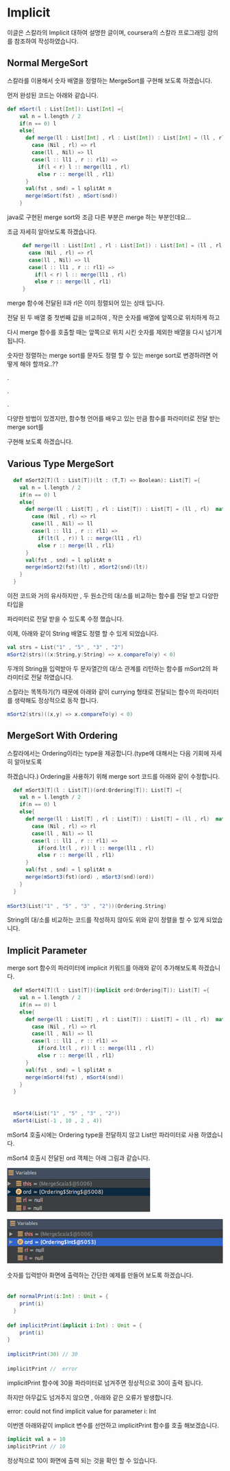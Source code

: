 # Implicit
이글은 스칼라의 Implicit 대하여 설명한 글이며, coursera의 스칼라 프로그래밍 강의를 참조하여 작성하였습니다.

## Normal MergeSort

스칼라를 이용해서 숫자 배열을 정렬하는 MergeSort를 구현해 보도록 하겠습니다.

먼저 완성된 코드는 아래와 같습니다.

```scala
def mSort(l : List[Int]): List[Int] ={
    val n = l.length / 2
    if(n == 0) l
    else{
      def merge(ll : List[Int] , rl : List[Int]) : List[Int] = (ll , rl)  match{
        case (Nil , rl) => rl
        case(ll , Nil) => ll
        case(l :: ll1 , r :: rl1) =>
          if(l < r) l :: merge(ll1 , rl)
          else r :: merge(ll , rl1)
      }
      val(fst , snd) = l splitAt n
      merge(mSort(fst) , mSort(snd))
    }
````
 java로 구현된 merge sort와 조금 다른 부분은 merge 하는 부분인데요...

 조금 자세히 알아보도록 하겠습니다.

 ```scala
      def merge(ll : List[Int] , rl : List[Int]) : List[Int] = (ll , rl)  match{
        case (Nil , rl) => rl
        case(ll , Nil) => ll
        case(l :: ll1 , r :: rl1) =>
          if(l < r) l :: merge(ll1 , rl)
          else r :: merge(ll , rl1)
      } 
 ```

merge 함수에 전달된 ll과 rl은 이미 정렬되어 있는 상태 입니다.

전달 된 두 배열 중 첫번째 값을 비교하여 , 작은 숫자를 배열에 앞쪽으로 위치하게 하고 

다시 merge 함수를 호출할 때는 앞쪽으로 위치 시킨 숫자를 제외한 배열을 다시 넘기게 됩니다.

숫자만 정렬하는 merge sort를 문자도 정렬 할 수 있는 merge sort로 변경하려면 어떻게 해야 할까요..?? 

.

.

.

다양한 방법이 있겠지만, 함수형 언어를 배우고 있는 만큼 함수를 파라미터로 전달 받는 merge sort를

구현해 보도록 하겠습니다.


## Various Type MergeSort

```scala
  def mSort2[T](l : List[T])(lt : (T,T) => Boolean): List[T] ={
    val n = l.length / 2
    if(n == 0) l
    else{
      def merge(ll : List[T] , rl : List[T]) : List[T] = (ll , rl)  match{
        case (Nil , rl) => rl
        case(ll , Nil) => ll
        case(l :: ll1 , r :: rl1) =>
          if(lt(l , r)) l :: merge(ll1 , rl)
          else r :: merge(ll , rl1)
      }
      val(fst , snd) = l splitAt n
      merge(mSort2(fst)(lt) , mSort2(snd)(lt))
    }
  }
```

이전 코드와 거의 유사하지만 , 두 원소간의 대/소를 비교하는 함수를 전달 받고 다양한 타입을

파라미터로 전달 받을 수 있도록 수정 했습니다.

이제, 아래와 같이 String 배열도 정렬 할 수 있게 되었습니다.

```scala
val strs = List("1" , "5" , "3" , "2")
mSort2(strs)((x:String,y:String) => x.compareTo(y) < 0)
```

두개의 String을 입력받아 두 문자열간의 대/소 관계를 리턴하는 함수를 mSort2의 파라미터로 전달 하였습니다.

스칼라는 똑똑하기(?) 때문에 아래와 같이 currying 형태로 전달되는 함수의 파라미터를 생략해도 정상적으로 동작 합니다. 

```scala
mSort2(strs)((x,y) => x.compareTo(y) < 0)
```

## MergeSort With Ordering

스칼라에서는 Ordering이라는 type을 제공합니다.(type에 대해서는 다음 기회에 자세히 알아보도록

하겠습니다.) Ordering을 사용하기 위해 merge sort 코드를 아래와 같이 수정합니다.

```scala
  def mSort3[T](l : List[T])(ord:Ordering[T]): List[T] ={
    val n = l.length / 2
    if(n == 0) l
    else{
      def merge(ll : List[T] , rl : List[T]) : List[T] = (ll , rl)  match{
        case (Nil , rl) => rl
        case(ll , Nil) => ll
        case(l :: ll1 , r :: rl1) =>
          if(ord.lt(l , r)) l :: merge(ll1 , rl)
          else r :: merge(ll , rl1)
      }
      val(fst , snd) = l splitAt n
      merge(mSort3(fst)(ord) , mSort3(snd)(ord))
    }
  }

mSort3(List("1" , "5" , "3" , "2"))(Ordering.String)  
```

String의 대/소를 비교하는 코드를 작성하지 않아도 위와 같이 정렬을 할 수 있게 되었습니다.

## Implicit Parameter

merge sort 함수의 파라미터에 implicit 키워드를 아래와 같이 추가해보도록 하겠습니다.

```scala
  def mSort4[T](l : List[T])(implicit ord:Ordering[T]): List[T] ={
    val n = l.length / 2
    if(n == 0) l
    else{
      def merge(ll : List[T] , rl : List[T]) : List[T] = (ll , rl)  match{
        case (Nil , rl) => rl
        case(ll , Nil) => ll
        case(l :: ll1 , r :: rl1) =>
          if(ord.lt(l , r)) l :: merge(ll1 , rl)
          else r :: merge(ll , rl1)
      }
      val(fst , snd) = l splitAt n
      merge(mSort4(fst) , mSort4(snd))
    }
  }


  mSort4(List("1" , "5" , "3" , "2"))
  mSort4(List(-1 , 10 , 2 , 4))
```

mSort4 호출시에는 Ordering type을 전달하지 않고 List만 파라미터로 사용 하였습니다.

mSort4 호출시 전달된 ord 객체는 아래 그림과 같습니다.


![Debug Image1](debug1.png)

![Debug Image2](debug2.png)


숫자를 입력받아 화면에 출력하는 간단한 예제를 만들어 보도록 하겠습니다.

```scala

def normalPrint(i:Int) : Unit = {
    print(i)
  }

def implicitPrint(implicit i:Int) : Unit = {
    print(i)
}

implicitPrint(30) // 30

implicitPrint //  error
```

implicitPrint 함수에 30을 파라미터로 넘겨주면 정상적으로 30이 출력 됩니다.

하지만 아무값도 넘겨주지 않으면 , 아래와 같은 오류가 발생합니다.

  error: could not find implicit value for parameter i: Int

이번엔 아래와같이 implicit 변수를 선언하고 implicitPrint 함수를 호출 해보겠습니다. 

```scala
implicit val a = 10
implicitPrint // 10
```    

정상적으로 10이 화면에 출력 되는 것을 확인 할 수 있습니다. 
